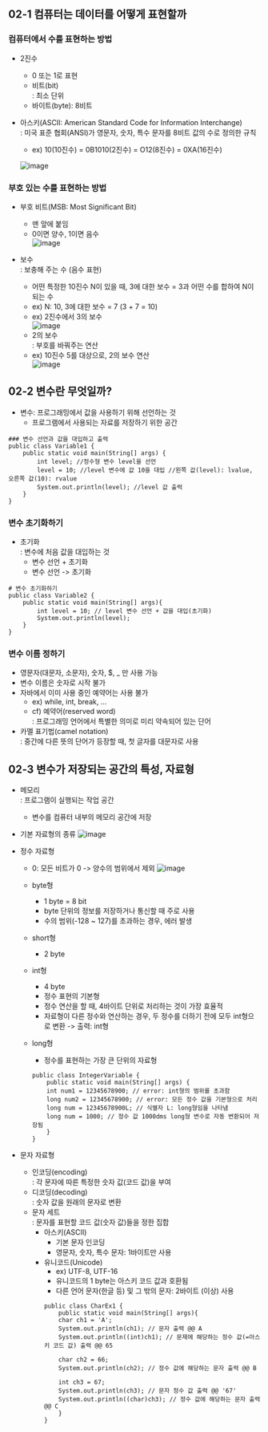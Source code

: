 ## 02-1 컴퓨터는 데이터를 어떻게 표현할까
### 컴퓨터에서 수를 표현하는 방법
* 2진수
	- 0 또는 1로 표현
	- 비트(bit)  
		: 최소 단위
	- 바이트(byte): 8비트
* 아스키(ASCII: American Standard Code for Information Interchange)  
	: 미국 표준 협회(ANSI)가 영문자, 숫자, 특수 문자를 8비트 값의 수로 정의한 규칙
	- ex) 10(10진수) = 0B1010(2진수) = O12(8진수) = 0XA(16진수)

	![image](https://user-images.githubusercontent.com/104348646/193027108-e3a96960-12f9-4a8f-b354-bf4257a40be0.png)  

### 부호 있는 수를 표현하는 방법
* 부호 비트(MSB: Most Significant Bit)
	- 맨 앞에 붙임
	- 0이면 양수, 1이면 음수  
	![image](https://user-images.githubusercontent.com/104348646/193026240-6bced4e3-acbf-4076-ab3e-660cdda49f5d.png)  
  
* 보수  
	: 보충해 주는 수 (음수 표현)
	- 어떤 특정한 10진수 N이 있을 때, 3에 대한 보수 = 3과 어떤 수를 합하여 N이 되는 수
	- ex) N: 10, 3에 대한 보수 = 7 (3 + 7 = 10)
	- ex) 2진수에서 3의 보수  
	![image](https://user-images.githubusercontent.com/104348646/193026293-6bc2cc9e-e2ba-4088-b231-e3ddf219594b.png)  
	- 2의 보수  
		: 부호를 바꿔주는 연산
	- ex) 10진수 5를 대상으로, 2의 보수 연산  
	![image](https://user-images.githubusercontent.com/104348646/193026338-22287127-c955-4e5b-b205-cb8989c44b00.png)  


## 02-2 변수란 무엇일까?
* 변수: 프로그래밍에서 값을 사용하기 위해 선언하는 것
	- 프로그램에서 사용되는 자료를 저장하기 위한 공간
```
### 변수 선언과 값을 대입하고 출력
public class Variable1 {
    public static void main(String[] args) {
        int level; //정수형 변수 level을 선언
        level = 10; //level 변수에 값 10을 대입 //왼쪽 값(level): lvalue, 오른쪽 값(10): rvalue
        System.out.println(level); //level 값 출력
    }
}
```

### 변수 초기화하기
* 초기화  
	: 변수에 처음 값을 대입하는 것
	- 변수 선언 + 초기화
	- 변수 선언 -> 초기화
```
# 변수 초기화하기
public class Variable2 {
    public static void main(String[] args){
        int level = 10; // level 변수 선언 + 값을 대입(초기화)
        System.out.println(level);
    }
}
```

### 변수 이름 정하기
* 영문자(대문자, 소문자), 숫자, $, _ 만 사용 가능
* 변수 이름은 숫자로 시작 불가
* 자바에서 이미 사용 중인 예약어는 사용 불가
	- ex) while, int, break, ...
	- cf) 예약어(reserved word)  
		: 프로그래밍 언어에서 특별한 의미로 미리 약속되어 있는 단어
* 카멜 표기법(camel notation)  
	: 중간에 다른 뜻의 단어가 등장할 때, 첫 글자를 대문자로 사용


## 02-3 변수가 저장되는 공간의 특성, 자료형
* 메모리  
	: 프로그램이 실행되는 작업 공간
	- 변수를 컴퓨터 내부의 메모리 공간에 저장

* 기본 자료형의 종류
	![image](https://user-images.githubusercontent.com/104348646/193280028-c7cad6b4-8975-42c4-98a3-8c63ee027f14.png)  


* 정수 자료형
	- 0: 모든 비트가 0 -> 양수의 범위에서 제외
	![image](https://user-images.githubusercontent.com/104348646/193280088-e11ea272-0775-4c33-a838-b5aeaeb21476.png)  

	- byte형
		+ 1 byte = 8 bit
		+ byte 단위의 정보를 저장하거나 통신할 때 주로 사용
		+ 수의 범위(-128 ~ 127)를 초과하는 경우, 에러 발생
	- short형
		+ 2 byte
	- int형
		+ 4 byte
		+ 정수 표현의 기본형
		+ 정수 연산을 할 때, 4바이트 단위로 처리하는 것이 가장 효율적
		+ 자료형이 다른 정수와 연산하는 경우, 두 정수를 더하기 전에 모두 int형으로 변환 -> 출력: int형
	- long형
		- 정수를 표현하는 가장 큰 단위의 자료형
		```
		public class IntegerVariable {
		    public static void main(String[] args) {
			int num1 = 12345678900; // error: int형의 범위를 초과함
			long num2 = 12345678900; // error: 모든 정수 값을 기본형으로 처리
			long num = 12345678900L; // 식별자 L: long형임을 나타냄
			long num = 1000; // 정수 값 1000dms long형 변수로 자동 변환되어 저장됨
		    }
		}
		```
* 문자 자료형
	- 인코딩(encoding)  
		: 각 문자에 따른 특정한 숫자 값(코드 값)을 부여
	- 디코딩(decoding)  
		: 숫자 값을 원래의 문자로 변환
	- 문자 세트  
		: 문자를 표현할 코드 값(숫자 값)들을 정한 집합
		+ 아스키(ASCII)
			+ 기본 문자 인코딩
			+ 영문자, 숫자, 특수 문자: 1바이트만 사용
		+ 유니코드(Unicode)
			+ ex) UTF-8, UTF-16
			+ 유니코드의 1 byte는 아스키 코드 값과 호환됨
			+ 다른 언어 문자(한글 등) 및 그 밖의 문자: 2바이트 (이상) 사용
			```
			public class CharEx1 {
			    public static void main(String[] args){
				char ch1 = 'A';
				System.out.println(ch1); // 문자 출력 @@ A
				System.out.println((int)ch1); // 문제에 해당하는 정수 값(=아스키 코드 값) 출력 @@ 65

				char ch2 = 66;
				System.out.println(ch2); // 정수 값에 해당하는 문자 출력 @@ B

				int ch3 = 67;
				System.out.println(ch3); // 문자 정수 값 출력 @@ '67'
				System.out.println((char)ch3); // 정수 값에 해당하는 문자 출력 @@ C
			    }
			}
			```
